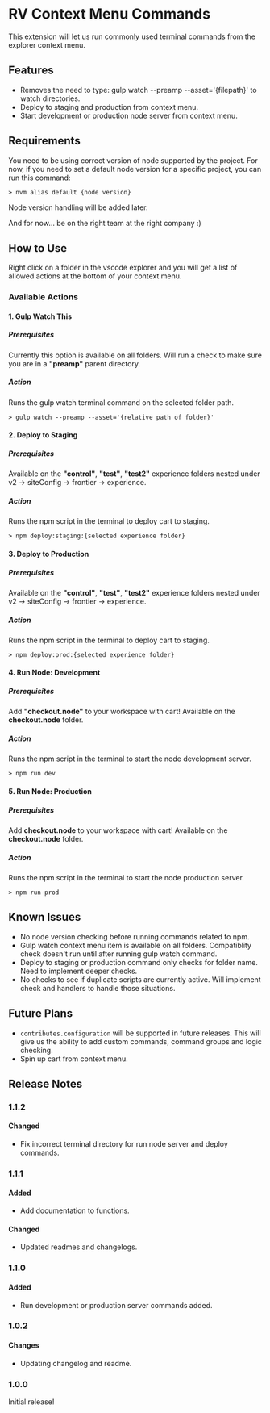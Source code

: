 # RV Context Menu Commands

This extension will let us run commonly used terminal commands from the explorer context menu.

## Features

- Removes the need to type: gulp watch --preamp --asset='{filepath}' to watch directories.
- Deploy to staging and production from context menu.
- Start development or production node server from context menu.

## Requirements

You need to be using correct version of node supported by the project. For now, if you need to set a default node version for a specific project, you can run this command:

`> nvm alias default {node version}`

Node version handling will be added later.

And for now... be on the right team at the right company :)

## How to Use

Right click on a folder in the vscode explorer and you will get a list of allowed actions at the bottom of your context menu.

### Available Actions

#### 1. Gulp Watch This

##### Prerequisites

Currently this option is available on all folders. Will run a check to make sure you are in a **"preamp"** parent directory.

##### Action

Runs the gulp watch terminal command on the selected folder path.

`> gulp watch --preamp --asset='{relative path of folder}'`

#### 2. Deploy to Staging

##### Prerequisites

Available on the **"control"**, **"test"**, **"test2"** experience folders nested under v2 -> siteConfig -> frontier -> experience.

##### Action

Runs the npm script in the terminal to deploy cart to staging.

`> npm deploy:staging:{selected experience folder}`

#### 3. Deploy to Production

##### Prerequisites

Available on the **"control"**, **"test"**, **"test2"** experience folders nested under v2 -> siteConfig -> frontier -> experience.

##### Action

Runs the npm script in the terminal to deploy cart to staging.

`> npm deploy:prod:{selected experience folder}`

#### 4. Run Node: Development

##### Prerequisites

Add **"checkout.node"** to your workspace with cart! Available on the **checkout.node** folder.

##### Action

Runs the npm script in the terminal to start the node development server.

`> npm run dev`

#### 5. Run Node: Production

##### Prerequisites

Add **checkout.node** to your workspace with cart! Available on the **checkout.node** folder.

##### Action

Runs the npm script in the terminal to start the node production server.

`> npm run prod`

## Known Issues

- No node version checking before running commands related to npm.
- Gulp watch context menu item is available on all folders. Compatiblity check doesn't run until after running gulp watch command.
- Deploy to staging or production command only checks for folder name. Need to implement deeper checks.
- No checks to see if duplicate scripts are currently active. Will implement check and handlers to handle those situations.

## Future Plans

- `contributes.configuration` will be supported in future releases. This will give us the ability to add custom commands, command groups and logic checking.
- Spin up cart from context menu.

## Release Notes

### 1.1.2

#### Changed

- Fix incorrect terminal directory for run node server and deploy commands.

### 1.1.1

#### Added

- Add documentation to functions.

#### Changed

- Updated readmes and changelogs.

### 1.1.0

#### Added

- Run development or production server commands added.

### 1.0.2

#### Changes

- Updating changelog and readme.

### 1.0.0

Initial release!
